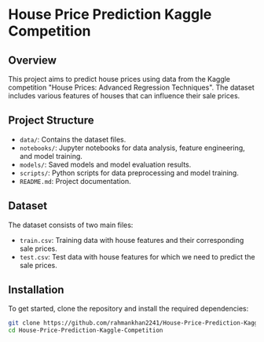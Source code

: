 # House Price Prediction Kaggle Competition

## Overview
This project aims to predict house prices using data from the Kaggle competition "House Prices: Advanced Regression Techniques". The dataset includes various features of houses that can influence their sale prices.

## Project Structure
- `data/`: Contains the dataset files.
- `notebooks/`: Jupyter notebooks for data analysis, feature engineering, and model training.
- `models/`: Saved models and model evaluation results.
- `scripts/`: Python scripts for data preprocessing and model training.
- `README.md`: Project documentation.

## Dataset
The dataset consists of two main files:
- `train.csv`: Training data with house features and their corresponding sale prices.
- `test.csv`: Test data with house features for which we need to predict the sale prices.

## Installation
To get started, clone the repository and install the required dependencies:
```sh
git clone https://github.com/rahmankhan2241/House-Price-Prediction-Kaggle-Competition.git
cd House-Price-Prediction-Kaggle-Competition
